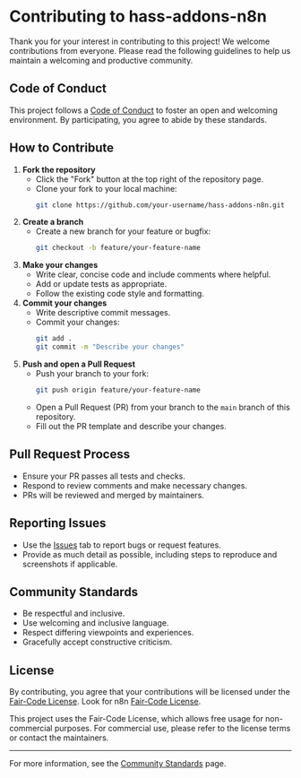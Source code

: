# Contributing to hass-addons-n8n

Thank you for your interest in contributing to this project! We welcome contributions from everyone. Please read the following guidelines to help us maintain a welcoming and productive community.

## Code of Conduct

This project follows a [Code of Conduct](CODE_OF_CONDUCT.md) to foster an open and welcoming environment. By participating, you agree to abide by these standards.

## How to Contribute

1. **Fork the repository**
   - Click the "Fork" button at the top right of the repository page.
   - Clone your fork to your local machine:
     ```bash
     git clone https://github.com/your-username/hass-addons-n8n.git
     ```
2. **Create a branch**
   - Create a new branch for your feature or bugfix:
     ```bash
     git checkout -b feature/your-feature-name
     ```
3. **Make your changes**
   - Write clear, concise code and include comments where helpful.
   - Add or update tests as appropriate.
   - Follow the existing code style and formatting.
4. **Commit your changes**
   - Write descriptive commit messages.
   - Commit your changes:
     ```bash
     git add .
     git commit -m "Describe your changes"
     ```
5. **Push and open a Pull Request**
   - Push your branch to your fork:
     ```bash
     git push origin feature/your-feature-name
     ```
   - Open a Pull Request (PR) from your branch to the `main` branch of this repository.
   - Fill out the PR template and describe your changes.

## Pull Request Process

- Ensure your PR passes all tests and checks.
- Respond to review comments and make necessary changes.
- PRs will be reviewed and merged by maintainers.

## Reporting Issues

- Use the [Issues](../../issues) tab to report bugs or request features.
- Provide as much detail as possible, including steps to reproduce and screenshots if applicable.

## Community Standards

- Be respectful and inclusive.
- Use welcoming and inclusive language.
- Respect differing viewpoints and experiences.
- Gracefully accept constructive criticism.

## License

By contributing, you agree that your contributions will be licensed under the [Fair-Code License](https://faircode.io/). Look for n8n [Fair-Code License](https://docs.n8n.io/sustainable-use-license/).

This project uses the Fair-Code License, which allows free usage for non-commercial purposes. For commercial use, please refer to the license terms or contact the maintainers.

---

For more information, see the [Community Standards](https://github.com/racksync/hass-addons-n8n/community) page.
